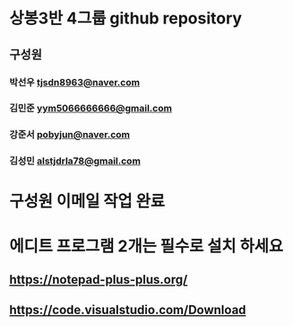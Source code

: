 # 상봉3반 4그룹 github repository

## 구성원

### 박선우 tjsdn8963@naver.com

### 김민준 yym5066666666@gmail.com

### 강준서 pobyjun@naver.com

### 김성민 alstjdrla78@gmail.com

# 구성원 이메일 작업 완료

# 에디트 프로그램 2개는 필수로 설치 하세요

## https://notepad-plus-plus.org/

## https://code.visualstudio.com/Download
